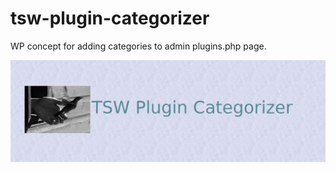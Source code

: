 # tsw-plugin-categorizer
WP concept for adding categories to admin plugins.php page.

![TSW Plugin Banner](/assets/tswplugincat-banner1544x500.png)
